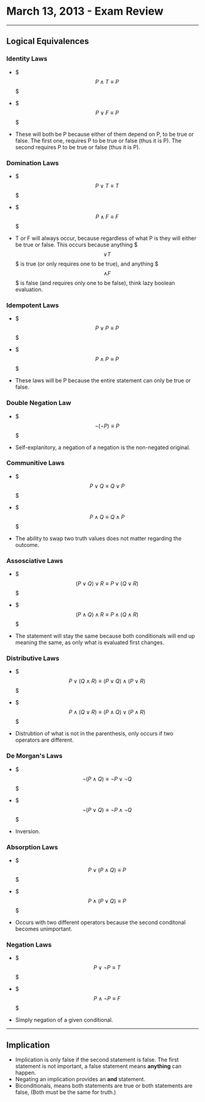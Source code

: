 # March 13, 2013 - Exam Review
***
## Logical Equivalences
### Identity Laws
-	$$$P \land T \equiv P$$$
-	$$$P \lor F \equiv P$$$

-	These will both be P because either of them depend on P, to be true or false. The first one, requires P to be true or false (thus it is P). The second requires P to be true or false (thus it is P).



### Domination Laws
-	$$$P \lor T \equiv T$$$
-	$$$P \land F \equiv F$$$

-	T or F will always occur, because regardless of what P is they will either be true or false. This occurs because anything $$$\lor T$$$ is true (or only requires one to be true), and anything $$$\land F$$$ is false (and requires only one to be false), think lazy boolean evaluation.

### Idempotent Laws
-	$$$P \lor P \equiv P$$$
-	$$$P \land P \equiv P$$$

-	These laws will be P because the entire statement can only be true or false.


### Double Negation Law
-	$$$\lnot(\lnot P)\equiv P$$$

-	Self-explanitory, a negation of a negation is the non-negated original.


### Communitive Laws
-	$$$P \lor Q \equiv Q \lor P$$$
-	$$$P \land Q \equiv Q \land P$$$

-	The ability to swap two truth values does not matter regarding the outcome.


### Assosciative Laws
-	$$$(P \lor Q) \lor R \equiv P \lor (Q \lor R)$$$
-	$$$(P \land Q) \land R \equiv P \land (Q \land R)$$$

-	The statement will stay the same because both conditionals will end up meaning the same, as only what is evaluated first changes.


### Distributive Laws
-	$$$P \lor (Q \land R) \equiv (P \lor Q) \land (P \lor R)$$$
-	$$$P \land (Q \lor R) \equiv (P \land Q) \lor (P \land R)$$$

-	Distrubtion of what is not in the parenthesis, only occurs if two operators are different.


### De Morgan's Laws
-	$$$\lnot (P \land Q) \equiv \lnot P \lor \lnot Q$$$
-	$$$\lnot (P \lor Q) \equiv \lnot P \land \lnot Q$$$

-	Inversion.


### Absorption Laws
-	$$$P \lor (P \land Q) \equiv P$$$
-	$$$P \land (P \lor Q) \equiv P$$$

-	Occurs with two different operators because the second conditonal becomes unimportant.


### Negation Laws
-	$$$P \lor \lnot P \equiv T$$$
-	$$$P \land \lnot P \equiv F$$$

-	Simply negation of a given conditional.
***
## Implication
-	Implication is only false if the second statement is false. The first statement is not important, a false statement means **anything** can happen.
-	Negating an implication provides an **and** statement.
-	Biconditionals, means both statements are true or both statements are false, (Both must be the same for truth.)